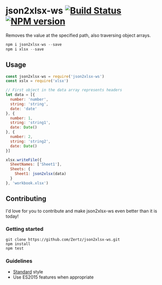 # json2xlsx-ws [![Build Status](https://travis-ci.org/Zertz/json2xlsx-ws.png)](https://travis-ci.org/Zertz/json2xlsx-ws) [![NPM version](https://badge.fury.io/js/json2xlsx-ws.png)](http://badge.fury.io/js/json2xlsx-ws)

Removes the value at the specified path, also traversing object arrays.

```js
npm i json2xlsx-ws --save
npm i xlsx --save
```

## Usage

```js
const json2xlsx-ws = require('json2xlsx-ws')
const xslx = require('xlsx')

// First object in the data array represents headers
let data = [{
  number: 'number',
  string: 'string',
  date: 'date'
}, {
  number: 1,
  string: 'string1',
  date: Date()
}, {
  number: 2,
  string: 'string2',
  date: Date()
}]

xlsx.writeFile({
  SheetNames: ['Sheet1'],
  Sheets: {
    Sheet1: json2xlsx(data)
  }
}, 'workbook.xlsx')
```

## Contributing

I'd love for you to contribute and make json2xlsx-ws even better than it is today!

### Getting started

```
git clone https://github.com/Zertz/json2xlsx-ws.git
npm install
npm test
```

### Guidelines

- [Standard](https://github.com/feross/standard) style
- Use ES2015 features when appropriate
